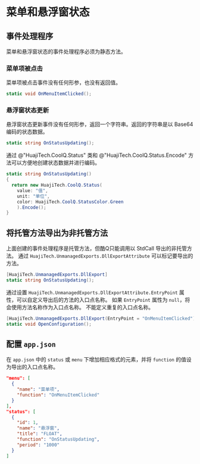 # 菜单和悬浮窗状态

## 事件处理程序

菜单和悬浮窗状态的事件处理程序必须为静态方法。

### 菜单项被点击

菜单项被点击事件没有任何形参，也没有返回值。

```csharp
static void OnMenuItemClicked();
```

### 悬浮窗状态更新

悬浮窗状态更新事件没有任何形参，返回一个字符串。返回的字符串是以 Base64 编码的状态数据。

```csharp
static string OnStatusUpdating();
```

通过 @"HuajiTech.CoolQ.Status" 类和 @"HuajiTech.CoolQ.Status.Encode" 方法可以方便地创建状态数据并进行编码。

```csharp
static string OnStatusUpdating()
{
  return new HuajiTech.CoolQ.Status(
    value: "值",
    unit: "单位",
    color: HuajiTech.CoolQ.StatusColor.Green
    ).Encode();
}
```

## 将托管方法导出为非托管方法

上面创建的事件处理程序是托管方法，但酷Q只能调用以 StdCall 导出的非托管方法。
通过 `HuajiTech.UnmanagedExports.DllExportAttribute` 可以标记要导出的方法。

```csharp
[HuajiTech.UnmanagedExports.DllExport]
static string OnStatusUpdating();
```

通过设置 `HuajiTech.UnmanagedExports.DllExportAttribute.EntryPoint` 属性，可以自定义导出后的方法的入口点名称。
如果 `EntryPoint` 属性为 `null`，将会使用方法名称作为入口点名称。
不能定义重复的入口点名称。

```csharp
[HuajiTech.UnmanagedExports.DllExport(EntryPoint = "OnMenuItemClicked")]
static void OpenConfiguration();
```

## 配置 `app.json`

在 `app.json` 中的 `status` 或 `menu` 下增加相应格式的元素，并将 `function` 的值设为导出的入口点名称。

```json
"menu": [
  {
    "name": "菜单项",
    "function": "OnMenuItemClicked"
  }
],
"status": [
  {
    "id": 1,
    "name": "悬浮窗",
    "title": "FLOAT",
    "function": "OnStatusUpdating",
    "period": "1000"
  }
]
```
